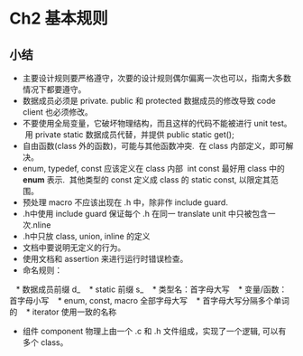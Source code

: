 # Ch2 基本规则

## 小结 
* 主要设计规则要严格遵守，次要的设计规则偶尔偏离一次也可以，指南大多数情况下都要遵守。
* 数据成员必须是 private. public 和 protected 数据成员的修改导致 code client 也必须修改。
* 不要使用全局变量，它破坏物理结构，而且这样的代码不能被进行 unit test。
  用 private static 数据成员代替，并提供 public static get();
* 自由函数(class 外的函数)，可能与其他函数冲突.
  在 class 内部定义，即可解决。
* enum, typedef, const 应该定义在 class 内部
  int const 最好用 class 中的 **enum** 表示.
  其他类型的 const 定义成 class 的 static const, 以限定其范围。
* 预处理 macro 不应该出现在 .h 中，除非作 include guard.
* .h中使用 include guard 保证每个 .h 在同一 translate unit 中只被包含一次.nline 
* .h中只放 class, union, inline 的定义
* 文档中要说明无定义的行为。
* 使用文档和 assertion 来进行运行时错误检查。
* 命名规则：  

    * 数据成员前缀 d_
    * static 前缀 s_
    * 类型名：首字母大写
    * 变量/函数：首字母小写
    * enum, const, macro 全部字母大写
    * 首字母大写分隔多个单词的
    * iterator 使用一致的名称
* 组件 component 物理上由一个 .c 和 .h 文件组成，实现了一个逻辑, 可以有多个 class。
